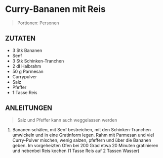 # Curry-Bananen mit Reis

> Portionen:  Personen

## ZUTATEN
* 3 Stk Bananen
* Senf
* 3 Stk Schinken-Tranchen
* 2 dl Halbrahm
* 50 g Parmesan
* Currypulver
* Salz
* Pfeffer
* 1 Tasse Reis


## ANLEITUNGEN
> Salz und Pfeffer kann auch weggelassen werden

1. Bananen schälen, mit Senf bestreichen, mit den Schinken-Tranchen umwickeln und in eine Gratinform legen. Rahm mit Parmesan und viel Curry-Pulver mischen, wenig salzen, pfeffern und über die Bananen geben. Im vorgeheizten Ofen bei 200 Grad etwa 20 Minuten gratinieren und nebenbei Reis kochen (1 Tasse Reis auf 2 Tassen Wasser)
